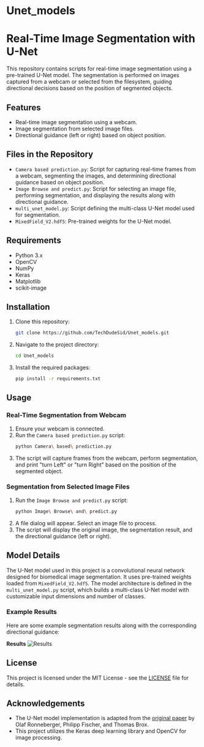 # Unet_models

# Real-Time Image Segmentation with U-Net

This repository contains scripts for real-time image segmentation using a pre-trained U-Net model. The segmentation is performed on images captured from a webcam or selected from the filesystem, guiding directional decisions based on the position of segmented objects.

## Features
- Real-time image segmentation using a webcam.
- Image segmentation from selected image files.
- Directional guidance (left or right) based on object position.

## Files in the Repository
- `Camera based prediction.py`: Script for capturing real-time frames from a webcam, segmenting the images, and determining directional guidance based on object position.
- `Image Browse and predict.py`: Script for selecting an image file, performing segmentation, and displaying the results along with directional guidance.
- `multi_unet_model.py`: Script defining the multi-class U-Net model used for segmentation.
- `MixedField_V2.hdf5`: Pre-trained weights for the U-Net model.

## Requirements
- Python 3.x
- OpenCV
- NumPy
- Keras
- Matplotlib
- scikit-image

## Installation
1. Clone this repository:
    ```sh
    git clone https://github.com/TechDudeSid/Unet_models.git
    ```
2. Navigate to the project directory:
    ```sh
    cd Unet_models
    ```
3. Install the required packages:
    ```sh
    pip install -r requirements.txt
    ```

## Usage

### Real-Time Segmentation from Webcam
1. Ensure your webcam is connected.
2. Run the `Camera based prediction.py` script:
    ```sh
    python Camera\ based\ prediction.py
    ```
3. The script will capture frames from the webcam, perform segmentation, and print "turn Left" or "turn Right" based on the position of the segmented object.

### Segmentation from Selected Image Files
1. Run the `Image Browse and predict.py` script:
    ```sh
    python Image\ Browse\ and\ predict.py
    ```
2. A file dialog will appear. Select an image file to process.
3. The script will display the original image, the segmentation result, and the directional guidance (left or right).

## Model Details
The U-Net model used in this project is a convolutional neural network designed for biomedical image segmentation. It uses pre-trained weights loaded from `MixedField_V2.hdf5`. The model architecture is defined in the `multi_unet_model.py` script, which builds a multi-class U-Net model with customizable input dimensions and number of classes.

### Example Results
Here are some example segmentation results along with the corresponding directional guidance:

**Results**
![Results](Unet_models/images/resuts.png)



## License
This project is licensed under the MIT License - see the [LICENSE](LICENSE) file for details.

## Acknowledgements
- The U-Net model implementation is adapted from the [original paper](https://arxiv.org/abs/1505.04597) by Olaf Ronneberger, Philipp Fischer, and Thomas Brox.
- This project utilizes the Keras deep learning library and OpenCV for image processing.

